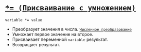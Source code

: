 # [`*= (Присваивание с умножением)`](../index.md)

`variable *= value`

- Преобразует значения в числа. [`Численное преобразование`](<../Теория Общее/Преобразование (численное).md>)
- Умножает первое значение на второе.
- Присваивает переменной `variable` результат.
- Возвращает результат.
